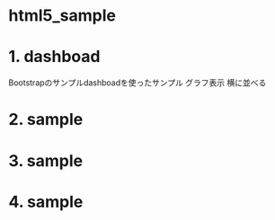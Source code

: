 # html5_sample

# 1. dashboad
 Bootstrapのサンプルdashboadを使ったサンプル
 グラフ表示
 横に並べる
# 2.  sample

# 3.  sample

# 4.  sample




